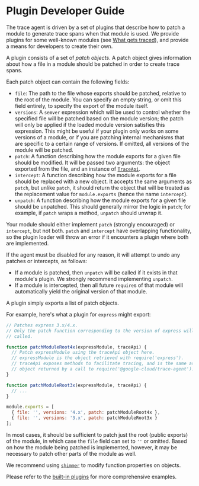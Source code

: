 # Plugin Developer Guide

The trace agent is driven by a set of plugins that describe how to patch a module to generate trace spans when that module is used. We provide plugins for some well-known modules (see [What gets traced](../README.md#what-gets-traced)), and provide a means for developers to create their own.

A plugin consists of a set of *patch objects*. A patch object gives information about how a file in a module should be patched in order to create trace spans.

Each patch object can contain the following fields:

* `file`: The path to the file whose exports should be patched, relative to the root of the module. You can specify an empty string, or omit this field entirely, to specify the export of the module itself.
* `versions`: A `semver` expression which will be used to control whether the specified file will be patched based on the module version; the patch will only be applied if the loaded module version satisfies this expression. This might be useful if your plugin only works on some versions of a module, or if you are patching internal mechanisms that are specific to a certain range of versions. If omitted, all versions of the module will be patched.
* `patch`: A function describing how the module exports for a given file should be modified. It will be passed two arguments: the object exported from the file, and an instance of [`TraceApi`](./trace-api.md).
* `intercept`: A function describing how the module exports for a file should be replaced with a new object. It accepts the same arguments as `patch`, but unlike `patch`, it should return the object that will be treated as the replacement value for `module.exports` (hence the name `intercept`).
* `unpatch`: A function describing how the module exports for a given file should be unpatched. This should generally mirror the logic in `patch`; for example, if `patch` wraps a method, `unpatch` should unwrap it.

Your module should either implement `patch` (strongly encouraged) or `intercept`, but not both. `patch` and `intercept` have overlapping functionality, so the plugin loader will throw an error if it encounters a plugin where both are implemented.

If the agent must be disabled for any reason, it will attempt to undo any patches or intercepts, as follows:
  * If a module is patched, then `unpatch` will be called if it exists in that module's plugin. We strongly recommend implementing `unpatch`.
  * If a module is intercepted, then all future `require`s of that module will automatically yield the original version of that module.


A plugin simply exports a list of patch objects.

For example, here's what a plugin for `express` might export:

```js
// Patches express 3.x/4.x.
// Only the patch function corresponding to the version of express will be
// called.

function patchModuleRoot4x(expressModule, traceApi) {
  // Patch expressModule using the traceApi object here.
  // expressModule is the object retrieved with require('express').
  // traceApi exposes methods to facilitate tracing, and is the same as the
  // object returned by a call to require('@google-cloud/trace-agent').start().
}

function patchModuleRoot3x(expressModule, traceApi) {
  // ...
}

module.exports = [
  { file: '', versions: '4.x', patch: patchModuleRoot4x },
  { file: '', versions: '3.x', patch: patchModuleRoot3x }
];
```

In most cases, it should be sufficient to patch just the root (public exports) of the module, in which case the `file` field can set to `''` or omitted. Based on how the module being patched is implemented, however, it may be necessary to patch other parts of the module as well.

We recommend using [`shimmer`][shimmer] to modify function properties on objects.

Please refer to the [built-in plugins][builtin-plugins] for more comprehensive examples.

[shimmer]: https://github.com/othiym23/shimmer
[builtin-plugins]: https://github.com/GoogleCloudPlatform/cloud-trace-nodejs/tree/master/src/plugins
